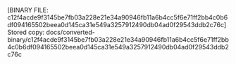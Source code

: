 [BINARY FILE: c12f4acde9f3145be7fb03a228e21e34a90946fb11a6b4cc5f6e71ff2bb4c0b6df094165502beea0d145ca31e549a3257912490db04ad0f29543ddb2c76c]
Stored copy: docs/converted-binary/c12f4acde9f3145be7fb03a228e21e34a90946fb11a6b4cc5f6e71ff2bb4c0b6df094165502beea0d145ca31e549a3257912490db04ad0f29543ddb2c76c
